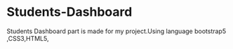 # Students-Dashboard
Students Dashboard part is made for my project.Using language bootstrap5 ,CSS3,HTML5,
